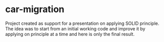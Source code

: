 # car-migration

Project created as support for a presentation on applying SOLID principle. The idea was to start from an initial working code and improve it by applying on principle at a time and here is only the final result.
